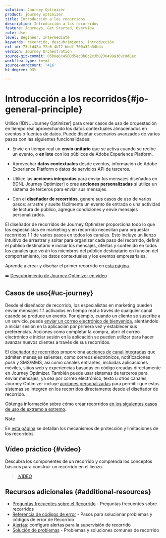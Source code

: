 ```yaml
---
solution: Journey Optimizer
product: journey optimizer
title: Introducción a los recorridos
description: Introducción a los recorridos
feature: Journeys, Get Started, Overview
role: User
level: Beginner, Intermediate
keywords: recorrido, descubrimiento, introducción
exl-id: 73cfd48b-72e6-4b72-bbdf-700a32a34bda
version: Journey Orchestration
source-git-commit: 05b8e6c4500d5ec3b6c2c3b0230499a369c8d8ac
workflow-type: tm+mt
source-wordcount: '416'
ht-degree: 93%

---
```



# Introducción a los recorridos{#jo-general-principle}

Utilice [!DNL Journey Optimizer] para crear casos de uso de orquestación en tiempo real aprovechando los datos contextuales almacenados en eventos o fuentes de datos. Puede diseñar escenarios avanzados de varios pasos con las siguientes funcionalidades:

* Envíe en tiempo real un **envío unitario** que se activa cuando se recibe un evento, o **en lote** con los públicos de Adobe Experience Platform.

* Aprovechar **datos contextuales** desde eventos, información de Adobe Experience Platform o datos de servicios API de terceros.

* Utilice las **acciones integradas** para enviar los mensajes diseñados en [!DNL Journey Optimizer] o cree **acciones personalizadas** si utiliza un sistema de terceros para enviar sus mensajes.

* Con el **diseñador de recorridos**, genere sus casos de uso de varios pasos: arrastre y suelte fácilmente un evento de entrada o una actividad de lectura de público, agregue condiciones y envíe mensajes personalizados.

El diseñador de recorridos de Journey Optimizer proporciona todo lo que los especialistas en marketing y en recorrido necesitan para orquestar recorridos 1:1 de varios pasos en todos los canales. Esto incluye un lienzo intuitivo de arrastrar y soltar para organizar cada paso del recorrido, definir el público destinatario e incluir los mensajes, ofertas y contenido en todos los canales que verán los miembros del público destinatario en función del comportamiento, los datos contextuales y los eventos empresariales.

Aprenda a crear y diseñar el primer recorrido en [esta página](journey-gs.md).

➡️ [Descubrimiento de Journey Optimizer en vídeo](#video)

## Casos de uso{#uc-journey}

Desde el diseñador de recorrido, los especialistas en marketing pueden enviar mensajes 1:1 activados en tiempo real a través de cualquier canal cuando se produce un evento. Por ejemplo, cuando un cliente se suscribe a un servicio, puede [enviar un correo electrónico de bienvenida](message-to-subscribers-uc.md), alentándolo a iniciar sesión en la aplicación por primera vez y establecer sus preferencias. Acciones como completar la compra, abrir el correo electrónico e iniciar sesión en la aplicación se pueden utilizar para hacer avanzar nuevos clientes a través de sus recorridos.

El [diseñador de recorridos](using-the-journey-designer.md) proporciona [acciones de canal integradas](journeys-message.md) que admiten mensajes salientes, como correos electrónicos, notificaciones push y SMS/MMS, así como canales entrantes, incluidas aplicaciones móviles, sitios web y experiencias basadas en código creadas directamente en Journey Optimizer. También puede usar sistemas de terceros para enviar mensajes, ya sea por correo electrónico, texto u otros canales, Journey Optimizer incluye [acciones personalizadas](using-custom-actions.md) para permitir que estos sistemas se integren en los recorridos directamente desde el diseñador de recorrido.

Obtenga información sobre cómo crear recorridos [en los siguientes casos de uso de extremo a extremo](jo-use-cases.md).

>[!NOTE]
>
>En [esta página](../start/guardrails.md) se detallan los mecanismos de protección y limitaciones de los recorridos

## Vídeo práctico {#video}

Descubra los componentes de un recorrido y comprenda los conceptos básicos para construir un recorrido en el lienzo.

>[!VIDEO](https://video.tv.adobe.com/v/3430353?captions=spa&quality=12)

## Recursos adicionales {#additional-resources}

* [Preguntas frecuentes sobre el Recorrido](journey-faq.md) - Preguntas frecuentes sobre recorridos
* [Referencia de códigos de error](error-codes-reference.md) - Pasos para solucionar problemas y códigos de error de Recorrido
* [Alertas](../reports/alerts.md): configure alertas para la supervisión de recorrido
* [Solución de problemas](troubleshooting.md) - Problemas y soluciones comunes de recorrido
